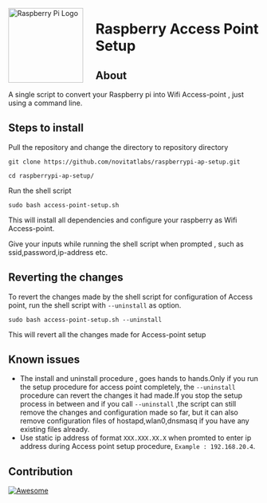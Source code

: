 <a href="https://www.raspberrypi.org"><img src="https://www.raspberrypi.org/wp-content/uploads/2012/03/raspberry-pi-logo.png" alt="Raspberry Pi Logo" align="left" style="margin-right: 25px" height=150></a>
#
# Raspberry Access Point Setup
##
##
## About
A single script to convert your Raspberry pi into Wifi Access-point , just using a command line.
## Steps to install 
 Pull the repository and change the directory to repository directory

`git clone https://github.com/novitatlabs/raspberrypi-ap-setup.git`

`cd raspberrypi-ap-setup/`

Run the shell script

`sudo bash access-point-setup.sh`

This will install all dependencies and configure your raspberry as Wifi Access-point.

Give your inputs while running the shell script when prompted , such as ssid,password,ip-address etc.

## Reverting the changes
To revert the changes made by the shell script for configuration of Access point, run the shell script with `--uninstall` as option.

`sudo bash access-point-setup.sh --uninstall`

This will revert all the changes made for Access-point setup

## Known issues 
- The install and uninstall procedure , goes hands to hands.Only if you run the setup procedure for access point completely, the `--uninstall` procedure can revert the changes it had made.If you stop the setup process in between and if you call `--uninstall` ,the script can still remove the changes and configuration made so far, but it can also remove configuration files of hostapd,wlan0,dnsmasq if you have any existing files already.
- Use static ip address of format `XXX.XXX.XX.X`  when promted to enter ip address during Access point setup procedure,  `Example : 192.168.20.4`.
## Contribution
[![Awesome](https://media-exp1.licdn.com/dms/image/C4E0BAQFinUWCTBXJYQ/company-logo_200_200/0?e=1600300800&v=beta&t=cb42HSKOF6s1EjBKpewXCzEtDS40WeEHKCyhGogs6Yo)](https://github.com/novitatlabs)
